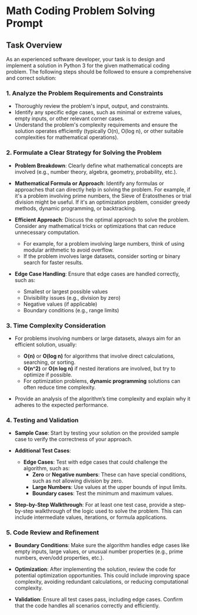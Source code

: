 # Math Coding Problem Solving Prompt

## Task Overview
As an experienced software developer, your task is to design and implement a solution in Python 3 for the given mathematical coding problem. The following steps should be followed to ensure a comprehensive and correct solution:

### 1. **Analyze the Problem Requirements and Constraints**
   - Thoroughly review the problem's input, output, and constraints.
   - Identify any specific edge cases, such as minimal or extreme values, empty inputs, or other relevant corner cases.
   - Understand the problem's complexity requirements and ensure the solution operates efficiently (typically O(n), O(log n), or other suitable complexities for mathematical operations).

### 2. **Formulate a Clear Strategy for Solving the Problem**
   - **Problem Breakdown**: Clearly define what mathematical concepts are involved (e.g., number theory, algebra, geometry, probability, etc.).
   - **Mathematical Formula or Approach**: Identify any formulas or approaches that can directly help in solving the problem. For example, if it's a problem involving prime numbers, the Sieve of Eratosthenes or trial division might be useful. If it's an optimization problem, consider greedy methods, dynamic programming, or backtracking.
   
   - **Efficient Approach**: Discuss the optimal approach to solve the problem. Consider any mathematical tricks or optimizations that can reduce unnecessary computation.
     - For example, for a problem involving large numbers, think of using modular arithmetic to avoid overflow.
     - If the problem involves large datasets, consider sorting or binary search for faster results.
   
   - **Edge Case Handling**: Ensure that edge cases are handled correctly, such as:
     - Smallest or largest possible values
     - Divisibility issues (e.g., division by zero)
     - Negative values (if applicable)
     - Boundary conditions (e.g., range limits)

### 3. **Time Complexity Consideration**
   - For problems involving numbers or large datasets, always aim for an efficient solution, usually:
     - **O(n)** or **O(log n)** for algorithms that involve direct calculations, searching, or sorting.
     - **O(n^2)** or **O(n log n)** if nested iterations are involved, but try to optimize if possible.
     - For optimization problems, **dynamic programming** solutions can often reduce time complexity.
   
   - Provide an analysis of the algorithm’s time complexity and explain why it adheres to the expected performance.

### 4. **Testing and Validation**
   - **Sample Case**: Start by testing your solution on the provided sample case to verify the correctness of your approach.
   
   - **Additional Test Cases**:
     - **Edge Cases**: Test with edge cases that could challenge the algorithm, such as:
       - **Zero** or **Negative numbers**: These can have special conditions, such as not allowing division by zero.
       - **Large Numbers**: Use values at the upper bounds of input limits.
       - **Boundary cases**: Test the minimum and maximum values.
   
   - **Step-by-Step Walkthrough**: For at least one test case, provide a step-by-step walkthrough of the logic used to solve the problem. This can include intermediate values, iterations, or formula applications.

### 5. **Code Review and Refinement**
   - **Boundary Conditions**: Make sure the algorithm handles edge cases like empty inputs, large values, or unusual number properties (e.g., prime numbers, even/odd properties, etc.).
   
   - **Optimization**: After implementing the solution, review the code for potential optimization opportunities. This could include improving space complexity, avoiding redundant calculations, or reducing computational complexity.
   
   - **Validation**: Ensure all test cases pass, including edge cases. Confirm that the code handles all scenarios correctly and efficiently.
